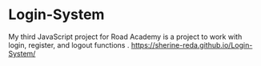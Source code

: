 # Login-System
My third JavaScript project for Road Academy is a project to work with login, register, and logout functions .
https://sherine-reda.github.io/Login-System/
